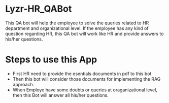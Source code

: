# Lyzr-HR_QABot

This QA bot will help the employee to solve the queries related to HR department and organizational level. If the employee has any kind of question regarding HR, this QA bot will work like HR and provide answers to his/her questions.

# Steps to use this App
- First HR need to provide the esentials documents in pdf to this bot
- Then this bot will consider those documents for implementing the RAG approach.
- When Employe have some doubts or queries at oraganizational level, then this Bot will answer all his/her questions.

